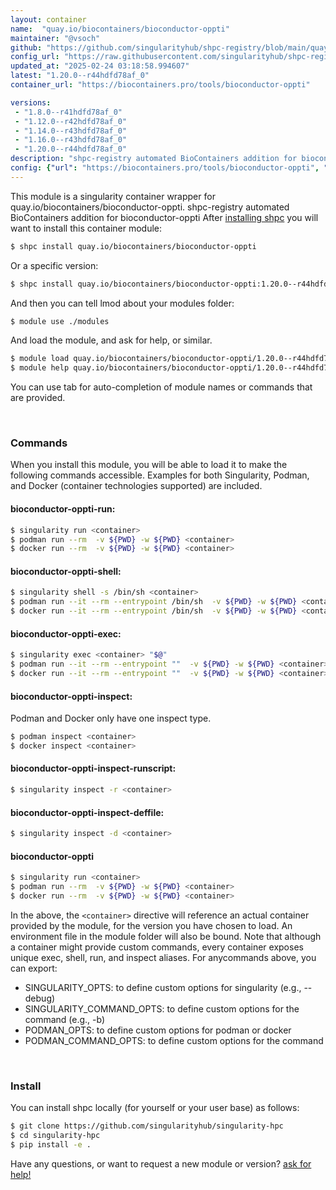 ```yaml
---
layout: container
name:  "quay.io/biocontainers/bioconductor-oppti"
maintainer: "@vsoch"
github: "https://github.com/singularityhub/shpc-registry/blob/main/quay.io/biocontainers/bioconductor-oppti/container.yaml"
config_url: "https://raw.githubusercontent.com/singularityhub/shpc-registry/main/quay.io/biocontainers/bioconductor-oppti/container.yaml"
updated_at: "2025-02-24 03:18:58.994607"
latest: "1.20.0--r44hdfd78af_0"
container_url: "https://biocontainers.pro/tools/bioconductor-oppti"

versions:
 - "1.8.0--r41hdfd78af_0"
 - "1.12.0--r42hdfd78af_0"
 - "1.14.0--r43hdfd78af_0"
 - "1.16.0--r43hdfd78af_0"
 - "1.20.0--r44hdfd78af_0"
description: "shpc-registry automated BioContainers addition for bioconductor-oppti"
config: {"url": "https://biocontainers.pro/tools/bioconductor-oppti", "maintainer": "@vsoch", "description": "shpc-registry automated BioContainers addition for bioconductor-oppti", "latest": {"1.20.0--r44hdfd78af_0": "sha256:63e64c04f46ea45b219f1cdb273056277738fd539269838069e11ec32b349237"}, "tags": {"1.8.0--r41hdfd78af_0": "sha256:4c8278e874943a15548ce7844730a5776fd837703900a0c4d8f6b83e85503327", "1.12.0--r42hdfd78af_0": "sha256:e35b5c43680399c589f1c7b20c91795ffd01c88525afbd585e40d349d0bd2cf2", "1.14.0--r43hdfd78af_0": "sha256:a6d49ef1259dbad539f42995151e59c0e8cc6a13895f33478557bdcab245f1dc", "1.16.0--r43hdfd78af_0": "sha256:936efcd179c0bee3ec119c2739fd6d70dbf1204215f83e4428425d54c0fd0398", "1.20.0--r44hdfd78af_0": "sha256:63e64c04f46ea45b219f1cdb273056277738fd539269838069e11ec32b349237"}, "docker": "quay.io/biocontainers/bioconductor-oppti"}
---
```


This module is a singularity container wrapper for quay.io/biocontainers/bioconductor-oppti.
shpc-registry automated BioContainers addition for bioconductor-oppti
After [installing shpc](#install) you will want to install this container module:


```bash
$ shpc install quay.io/biocontainers/bioconductor-oppti
```

Or a specific version:

```bash
$ shpc install quay.io/biocontainers/bioconductor-oppti:1.20.0--r44hdfd78af_0
```

And then you can tell lmod about your modules folder:

```bash
$ module use ./modules
```

And load the module, and ask for help, or similar.

```bash
$ module load quay.io/biocontainers/bioconductor-oppti/1.20.0--r44hdfd78af_0
$ module help quay.io/biocontainers/bioconductor-oppti/1.20.0--r44hdfd78af_0
```

You can use tab for auto-completion of module names or commands that are provided.

<br>

### Commands

When you install this module, you will be able to load it to make the following commands accessible.
Examples for both Singularity, Podman, and Docker (container technologies supported) are included.

#### bioconductor-oppti-run:

```bash
$ singularity run <container>
$ podman run --rm  -v ${PWD} -w ${PWD} <container>
$ docker run --rm  -v ${PWD} -w ${PWD} <container>
```

#### bioconductor-oppti-shell:

```bash
$ singularity shell -s /bin/sh <container>
$ podman run --it --rm --entrypoint /bin/sh  -v ${PWD} -w ${PWD} <container>
$ docker run --it --rm --entrypoint /bin/sh  -v ${PWD} -w ${PWD} <container>
```

#### bioconductor-oppti-exec:

```bash
$ singularity exec <container> "$@"
$ podman run --it --rm --entrypoint ""  -v ${PWD} -w ${PWD} <container> "$@"
$ docker run --it --rm --entrypoint ""  -v ${PWD} -w ${PWD} <container> "$@"
```

#### bioconductor-oppti-inspect:

Podman and Docker only have one inspect type.

```bash
$ podman inspect <container>
$ docker inspect <container>
```

#### bioconductor-oppti-inspect-runscript:

```bash
$ singularity inspect -r <container>
```

#### bioconductor-oppti-inspect-deffile:

```bash
$ singularity inspect -d <container>
```



#### bioconductor-oppti

```bash
$ singularity run <container>
$ podman run --rm  -v ${PWD} -w ${PWD} <container>
$ docker run --rm  -v ${PWD} -w ${PWD} <container>
```


In the above, the `<container>` directive will reference an actual container provided
by the module, for the version you have chosen to load. An environment file in the
module folder will also be bound. Note that although a container
might provide custom commands, every container exposes unique exec, shell, run, and
inspect aliases. For anycommands above, you can export:

 - SINGULARITY_OPTS: to define custom options for singularity (e.g., --debug)
 - SINGULARITY_COMMAND_OPTS: to define custom options for the command (e.g., -b)
 - PODMAN_OPTS: to define custom options for podman or docker
 - PODMAN_COMMAND_OPTS: to define custom options for the command

<br>

### Install

You can install shpc locally (for yourself or your user base) as follows:

```bash
$ git clone https://github.com/singularityhub/singularity-hpc
$ cd singularity-hpc
$ pip install -e .
```

Have any questions, or want to request a new module or version? [ask for help!](https://github.com/singularityhub/singularity-hpc/issues)